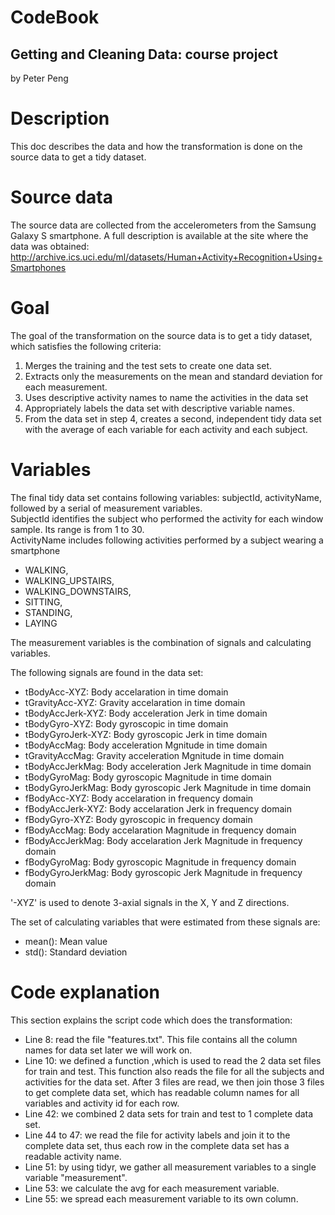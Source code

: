 # CodeBook
## Getting and Cleaning Data: course project
by Peter Peng

# Description

This doc describes the data and how the transformation is done on the source data to get a tidy dataset.

# Source data
The source data are collected from the accelerometers from the Samsung Galaxy S smartphone. A full description is available at the site where the data was obtained:
http://archive.ics.uci.edu/ml/datasets/Human+Activity+Recognition+Using+Smartphones

# Goal
The goal of the transformation on the source data is to get a tidy dataset, which satisfies the following criteria:
1. Merges the training and the test sets to create one data set.
2. Extracts only the measurements on the mean and standard deviation for each measurement.
3. Uses descriptive activity names to name the activities in the data set
4. Appropriately labels the data set with descriptive variable names.
5. From the data set in step 4, creates a second, independent tidy data set with the average of each variable for each activity and each subject.

# Variables
The final tidy data set contains following variables:
subjectId, activityName, followed by a serial of measurement variables.  
SubjectId identifies the subject who performed the activity for each window sample. Its range is from 1 to 30.  
ActivityName includes following activities performed by a subject wearing a smartphone

* WALKING,
* WALKING_UPSTAIRS,
* WALKING_DOWNSTAIRS,
* SITTING,
* STANDING,
* LAYING

The measurement variables is the combination of signals and calculating variables. 

The following signals are found in the data set:

* tBodyAcc-XYZ: Body accelaration in time domain
* tGravityAcc-XYZ: Gravity accelaration in time domain
* tBodyAccJerk-XYZ: Body acceleration Jerk in time domain
* tBodyGyro-XYZ: Body gyroscopic in time domain
* tBodyGyroJerk-XYZ: Body gyroscopic Jerk in time domain
* tBodyAccMag: Body acceleration Mgnitude in time domain
* tGravityAccMag: Gravity acceleration Mgnitude in time domain
* tBodyAccJerkMag: Body acceleration Jerk Magnitude in time domain
* tBodyGyroMag: Body gyroscopic Magnitude in time domain
* tBodyGyroJerkMag: Body gyroscopic Jerk Magnitude in time domain
* fBodyAcc-XYZ: Body accelaration in frequency domain
* fBodyAccJerk-XYZ: Body accelaration Jerk in frequency domain
* fBodyGyro-XYZ: Body gyroscopic in frequency domain
* fBodyAccMag: Body accelaration Magnitude in frequency domain
* fBodyAccJerkMag: Body accelaration Jerk Magnitude in frequency domain
* fBodyGyroMag: Body gyroscopic Magnitude in frequency domain
* fBodyGyroJerkMag: Body gyroscopic Jerk Magnitude in frequency domain

'-XYZ' is used to denote 3-axial signals in the X, Y and Z directions.

The set of calculating variables that were estimated from these signals are:

* mean(): Mean value
* std(): Standard deviation


# Code explanation
This section explains the script code which does the transformation:
* Line 8: read the file "features.txt". This file contains all the column names for data set later we will work on.
* Line 10: we defined a function ,which is used to read the 2 data set files for train and test. This function also reads
the file for all the subjects and activities for the data set. After 3 files are read, we then join those 3 files to
get complete data set, which has readable column names for all variables and activity id for each row.
* Line 42: we combined 2 data sets for train and test to 1 complete data set.
* Line 44 to 47: we read the file for activity labels and join it to the complete data set, thus each row in the complete data
set has a readable activity name.
* Line 51: by using tidyr, we gather all measurement variables to a single variable "measurement".
* Line 53: we calculate the avg for each measurement variable.
* Line 55: we spread each measurement variable to its own column.